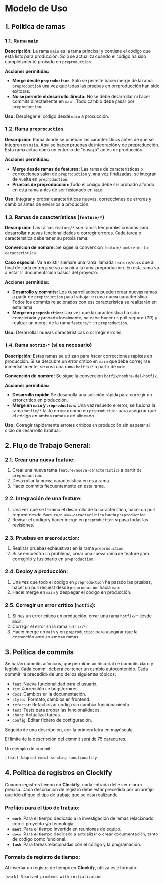 # Modelo de Uso

## 1. Política de ramas

### 1.1. Rama `main`
**Descripción:** La rama `main` es la rama principal y contiene el código que está listo para producción. Solo se actualiza cuando el código ha sido completamente probado en `preproduction`.

**Acciones permitidas:**
- **Merge desde `preproduction`:** Solo se permite hacer merge de la rama `preproduction` una vez que todas las pruebas en preproducción han sido exitosas.
- **No se permite el desarrollo directo:** No se debe desarrollar ni hacer commits directamente en `main`. Todo cambio debe pasar por `preproduction`.

**Uso:** Desplegar el código desde `main` a producción.

### 1.2. Rama `preproduction`
**Descripción:** Rama donde se prueban las características antes de que se integren en `main`. Aquí se hacen pruebas de integración y de preproducción. Esta rama actúa como un entorno de "ensayo" antes de producción.

**Acciones permitidas:**
- **Merge desde ramas de features:** Las ramas de características o correcciones salen de `preproduction` y, una vez finalizadas, se integran de vuelta en `preproduction`.
- **Pruebas de preproducción:** Todo el código debe ser probado a fondo en esta rama antes de ser fusionado en `main`.

**Uso:** Integrar y probar características nuevas, correcciones de errores y cambios antes de enviarlos a producción.

### 1.3. Ramas de características (`feature/*`)
**Descripción:** Las ramas `feature/*` son ramas temporales creadas para desarrollar nuevas funcionalidades o corregir errores. Cada tarea o característica debe tener su propia rama.

**Convención de nombre:** Se sigue la convención `feature/nombre-de-la-característica`.

**Caso especial:** Va a existir siempre una rama llamada `feature/docs` que al final de cada entrega se va a subir a la rama preproduction. En esta rama va a estar la documentación básica del proyecto.

**Acciones permitidas:**
- **Desarrollo y commits:** Los desarrolladores pueden crear nuevas ramas a partir de `preproduction` para trabajar en una nueva característica. Todos los commits relacionados con esa característica se realizarán en esta rama.
- **Merge en `preproduction`:** Una vez que la característica ha sido completada y probada localmente, se debe hacer un pull request (PR) y realizar un merge de la rama `feature/*` en `preproduction`.

**Uso:** Desarrollar nuevas características o corregir errores.

### 1.4. Rama `hotfix/*` (si es necesario)
**Descripción:** Estas ramas se utilizan para hacer correcciones rápidas en producción. Si se descubre un error crítico en `main` que debe corregirse inmediatamente, se crea una rama `hotfix/*` a partir de `main`.

**Convención de nombre:** Se sigue la convención `hotfix/nombre-del-hotfix`.

**Acciones permitidas:**
- **Desarrollo rápido:** Se desarrolla una solución rápida para corregir un error crítico en producción.
- **Merge en `main` y `preproduction`:** Una vez resuelto el error, se fusiona la rama `hotfix/*` tanto en `main` como en `preproduction` para asegurar que el código en ambas ramas esté alineado.

**Uso:** Corregir rápidamente errores críticos en producción sin esperar al ciclo de desarrollo habitual.

## 2. Flujo de Trabajo General:

### 2.1. Crear una nueva feature:
1. Crear una nueva rama `feature/nueva-característica` a partir de `preproduction`.
2. Desarrollar la nueva característica en esta rama.
3. Hacer commits frecuentemente en esta rama.

### 2.2. Integración de una feature:
1. Una vez que se termina el desarrollo de la característica, hacer un pull request desde `feature/nueva-característica` hacia `preproduction`.
2. Revisar el código y hacer merge en `preproduction` si pasa todas las revisiones.

### 2.3. Pruebas en `preproduction`:
1. Realizar pruebas exhaustivas en la rama `preproduction`.
2. Si se encuentra un problema, crear una nueva rama de feature para corregirlo y fusionarlo en `preproduction`.

### 2.4. Deploy a producción:
1. Una vez que todo el código en `preproduction` ha pasado las pruebas, hacer un pull request desde `preproduction` hacia `main`.
2. Hacer merge en `main` y desplegar el código en producción.

### 2.5. Corregir un error crítico (`hotfix`):
1. Si hay un error crítico en producción, crear una rama `hotfix/*` desde `main`.
2. Corregir el error en la rama `hotfix/*`.
3. Hacer merge en `main` y en `preproduction` para asegurar que la corrección esté en ambas ramas.

## 3. Política de commits
Se harán commits atómicos, que permitan un historial de commits claro y legible. Cada commit deberá contener un cambio autocontenido. Cada commit irá precedido de uno de los siguientes tópicos:

- `feat`: Nueva funcionalidad para el usuario.
- `fix`: Corrección de bugs/errores.
- `docs`: Cambios en la documentación.
- `styles`: Formato, cambios en frontend.
- `refactor`: Refactorizar código sin cambiar funcionamiento.
- `test`: Tests para probar las funcionalidades.
- `chore`: Actualizar tareas.
- `config`: Editar fichero de configuración.

Seguido de una descripción, con la primera letra en mayúscula.

El límite de la descripción del commit será de 75 caracteres.

Un ejemplo de commit: 

`[feat] Adapted email sending functionality`

## 4. Política de registros en Clockify

Cuando registres tiempo en **Clockify**, cada entrada debe ser clara y precisa. Cada descripción de registro debe estar precedida por un prefijo que identifique el tipo de trabajo que se está realizando.

### Prefijos para el tipo de trabajo:

- **`work`**: Para el tiempo dedicado a la investigación de temas relacionado con el proyecto y/o tecnología.
- **`meet`**: Para el tiempo invertido en reuniones de equipo.
- **`docs`**: Para el tiempo dedicado a actualizar o crear documentación, tanto de código como funcional.
- **`task`**: Para tareas relacionadas con el código y la programación.

### Formato de registro de tiempo:

Al insertar un registro de tiempo en **Clockify**, utiliza este formato:

`[work] Resolved problems with initialization`



